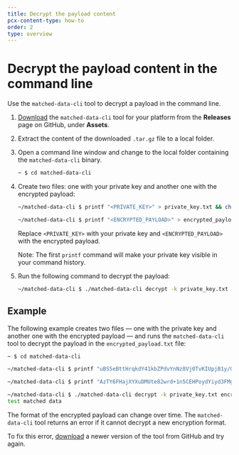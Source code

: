 ```yaml
---
title: Decrypt the payload content
pcx-content-type: how-to
order: 2
type: overview
---
```


# Decrypt the payload content in the command line

Use the `matched-data-cli` tool to decrypt a payload in the command line.

1. [Download](https://github.com/cloudflare/matched-data-cli/releases) the `matched-data-cli` tool for your platform from the **Releases** page on GitHub, under **Assets**.

1. Extract the content of the downloaded `.tar.gz` file to a local folder.

1. Open a command line window and change to the local folder containing the `matched-data-cli` binary.

   ```sh
   ~ $ cd matched-data-cli
   ```

1. Create two files: one with your private key and another one with the encrypted payload:

   ```sh
   ~/matched-data-cli $ printf "<PRIVATE_KEY>" > private_key.txt && chmod 400 private_key.txt

   ~/matched-data-cli $ printf "<ENCRYPTED_PAYLOAD>" > encrypted_payload.txt
   ```

   Replace `<PRIVATE_KEY>` with your private key and `<ENCRYPTED_PAYLOAD>` with the encrypted payload.

   Note: The first `printf` command will make your private key visible in your command history.

1. Run the following command to decrypt the payload:

   ```sh
   ~/matched-data-cli $ ./matched-data-cli decrypt -k private_key.txt encrypted_payload.txt
   ```

## Example

The following example creates two files — one with the private key and another one with the encrypted payload — and runs the `matched-data-cli` tool to decrypt the payload in the `encrypted_payload.txt` file:

```sh
~ $ cd matched-data-cli

~/matched-data-cli $ printf "uBS5eBttHrqkdY41kbZPdvYnNz8Vj0TvKIUpjB1y/GA=" > private_key.txt && chmod 400 private_key.txt

~/matched-data-cli $ printf "AzTY6FHajXYXuDMUte82wrd+1n5CEHPoydYiyd3FMg5IEQAAAAAAAAA0lOhGXBclw8pWU5jbbYuepSIJN5JohTtZekLliJBlVWk=" > encrypted_payload.txt

~/matched-data-cli $ ./matched-data-cli decrypt -k private_key.txt encrypted_payload.txt
test matched data
```

<Aside type='note' header='Encryption formats'>

The format of the encrypted payload can change over time. The `matched-data-cli` tool returns an error if it cannot decrypt a new encryption format.

To fix this error, [download](https://github.com/cloudflare/matched-data-cli/releases) a newer version of the tool from GitHub and try again.

</Aside>
